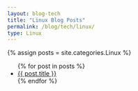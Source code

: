 ```yaml
---
layout: blog-tech
title: "Linux Blog Posts"
permalink: /blog/tech/linux/
type: Linux
---
```

{% assign posts = site.categories.Linux %}
<ul>
{% for post in posts %}
  <li><a href="{{ post.url }}">{{ post.title }}</a></li>
{% endfor %}
</ul>
